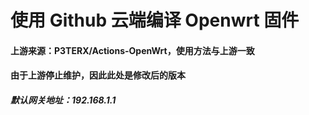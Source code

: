 # 使用 Github 云端编译 Openwrt 固件
#### 上游来源：P3TERX/Actions-OpenWrt，使用方法与上游一致
#### 由于上游停止维护，因此此处是修改后的版本
##### 默认网关地址：192.168.1.1

